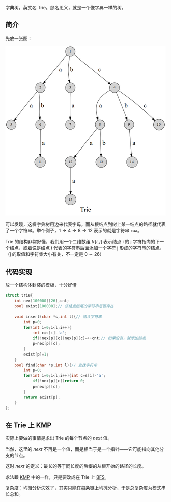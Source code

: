 字典树，英文名 Trie。顾名思义，就是一个像字典一样的树。

## 简介

先放一张图：

![trie1](./images/trie1.png)

可以发现，这棵字典树用边来代表字母，而从根结点到树上某一结点的路径就代表了一个字符串。举个例子，$1\to4\to 8\to 12$ 表示的就是字符串 `caa`。


Trie 的结构非常好懂，我们用一个二维数组 $tr[i,j]$ 表示结点 i 的 j 字符指向的下一个结点，或着说是结点 i 代表的字符串后面添加一个字符 j 形成的字符串的结点。（j 的取值和字符集大小有关，不一定是 $0\sim 26$）

## 代码实现

放一个结构体封装的模板，十分好懂

```cpp
struct trie{
    int nex[100000][26],cnt;
	bool exist[100000];// 该结点结尾的字符串是否存在

	void insert(char *s,int l){// 插入字符串
		int p=0;
		for(int i=0;i<l;i++){
            int c=s[i]-'a';
			if(!nex[p][c])nex[p][c]=++cnt;// 如果没有，就添加结点
			p=nex[p][c];
		}
		exist[p]=1;
	}
	bool find(char *s,int l){// 查找字符串
		int p=0;
		for(int i=0;i<l;i++){int c=s[i]-'a';
			if(!nex[p][c])return 0;
			p=nex[p][c];
		}
		return exist[p];
	}
};
```

## 在 Trie 上 KMP

实际上要做的事情是求出 Trie 的每个节点的 $next$ 值。

当然，这里的 $next$ 不再是一个值，而是相当于是一个指针——它可能指向其他分支的节点。

这时 $next$ 的定义：最长的等于同长度的后缀的从根开始的路径的长度。

求法跟 [KMP](/string/prefix-function/#knuth-morris-pratt) 中的一样，只是要改成在 Trie 上 [BFS](/search/bfs)。

复杂度：均摊分析失效了，其实只能在每条链上均摊分析，于是总复杂度为模式串长总和。
